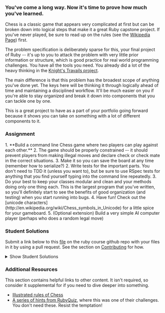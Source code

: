 ### You've come a long way.  Now it's time to prove how much you've learned.

Chess is a classic game that appears very complicated at first but can be broken down into logical steps that make it a great Ruby capstone project.  If you've never played, be sure to read up on the rules (see the [Wikipedia Page](http://en.wikipedia.org/wiki/Chess)) first.

The problem specification is deliberately sparse for this, your final project of Ruby -- it's up to you to attack the problem with very little prior information or structure, which is good practice for real world programming challenges.  You have all the tools you need.  You already did a lot of the heavy thinking in the [Knight's Travails project](https://www.theodinproject.com/courses/ruby-programming/lessons/data-structures-and-algorithms).

The main difference is that this problem has the broadest scope of anything you've done yet.  The keys here will be thinking it through logically ahead of time and maintaining a disciplined workflow.  It'll be much easier on you if you're able to stay organized and break it down into components that you can tackle one by one.

This is a great project to have as a part of your portfolio going forward because it shows you can take on something with a lot of different components to it.

### Assignment

<div class="lesson-content__panel" markdown="1">
  1. **Build a command line Chess game where two players can play against each other.**
  2. The game should be properly constrained -- it should prevent players from making illegal moves and declare check or check mate in the correct situations.
  3. Make it so you can save the board at any time (remember how to serialize?)
  2. Write tests for the important parts.  You don't need to TDD it (unless you want to), but be sure to use RSpec tests for anything that you find yourself typing into the command line repeatedly.
  3. Do your best to keep your classes modular and clean and your methods doing only one thing each.  This is the largest program that you've written, so you'll definitely start to see the benefits of good organization (and testing) when you start running into bugs.
  4. Have fun!  Check out the [unicode characters](http://en.wikipedia.org/wiki/Chess_symbols_in_Unicode) for a little spice for your gameboard.
  5. (Optional extension) Build a very simple AI computer player (perhaps who does a random legal move)
</div>

### Student Solutions
Submit a link below to this [file](https://github.com/TheOdinProject/curriculum/blob/master/ruby_programming/conclusion/project_ruby_final.md) on the ruby course github repo with your files in it by using a pull request. See the section on [Contributing](http://github.com/TheOdinProject/curriculum/blob/master/contributing.md) for how.

<details markdown="block">
  <summary> Show Student Solutions </summary>

* Add your solution below this line!
* [proto-dylan's Solution](https://github.com/proto-dylan/chess)
* [Olugbade Olalekan's Solution](https://github.com/gbadesimple/ruby_final_project)
* [Robin's Solution](https://github.com/CoolGlasses/ruby_final_project)
* [Run After's Solution](https://github.com/run-after/chess)
* [Joshua Aldridge's Solution](https://github.com/JFAldridge/ruby_chess)
* [Lucas Bide's Solution](https://github.com/Lucas-Bide/command_line_chess)
* [Ian's Solution](https://github.com/IanMKesler/chess)
* [BShowen's Solution](https://github.com/BShowen/ruby_chess)
* [Alain Suarez's Solution](https://gitlab.com/asuar/ruby-chess)
* [Chris' Solution](https://github.com/CSalois114/project_chess)
* [Andrija Jelenkovic's Solution](https://github.com/Amdrija/ruby-chess)
* [Jose Salvador's Solution](https://github.com/Jsalvadorpp/chess-game)
* [Onur Temiz's solution](https://github.com/temizonur/chess)
* [Kevin Vuong's solution](https://github.com/fffear/chess)
* [Braxton Lemmon's solution](https://github.com/braxtonlemmon/chess)
* [Rudi Boshoff's solution](https://github.com/RudiBoshoff/chess)
* [Learnsometing's solution](https://github.com/learnsometing/TOP-ruby-projects/tree/master/chess)
* [Chris Wegscheid's solution](https://github.com/cwegscheid08/chess)
* [Jason McKee's solution](https://github.com/jttmckee/odin-chess-project)
* [Simon Tharby's solution](https://github.com/jinjagit/chess)
* [prw001's solution](https://github.com/prw001/chess)
* [Max Garber's solution](https://github.com/bubblebooy/TOP-chess)
* [Btreims's solution](https://github.com/btreim/chess)
* [Javier Machin's solution](https://github.com/Javier-Machin/Chess_Ruby)
* [0zra's solution](https://github.com/0zra/chess)
* [Isil Donmez's solution](https://github.com/isildonmez/chess)
* [Ovsjah Schweinefresser's solution](https://github.com/Ovsjah/ruby_final_project)
* [Andrew's solution](https://github.com/andrewr224/chess)
* [Jmooree30's Solution](https://github.com/jmooree30/Chess.git)
* [Phil's Solution(javascript)](https://github.com/pip36/j_chess) - [View in Browser](https://pip36.github.io/j_chess)
* [Jonathan Yiv's solution](https://github.com/JonathanYiv/chess)
* [Kasey Z's solution](https://github.com/kasey-z/chess_game/tree/master/chess_game)
* [Clayton Sweeten's solution](https://github.com/cjsweeten101/OdinProjects/tree/master/chess)
* [Raiko's solution](https://github.com/Cypher0/chess)
* [adsy430's solution](https://github.com/adampal/ruby_chess)
* [holdercp's solution](https://github.com/holdercp/chess)
* [Nikolay Dyulgerov's solution](https://github.com/NicolayD/ruby-chess)
* [jfonz412's solution](https://github.com/jfonz412/chess)
* [nmac's solution](https://github.com/nmacawile/chess)
* [Ayushka's solution](https://github.com/ayushkamadji/ruby_chess)
* [Orlando's solution](https://github.com/orlandodan14/chess_game)
* [Austin's & Leonard's solution](https://github.com/leosoaivan/TOP_chess)
* [Nicolas Amaya's solution](https://github.com/nicoasp/TOP---Ruby-Final-Project/tree/master)
* [Aleksandar's solution](https://github.com/rodic/RubyChess)
* [Donald's solution](https://github.com/donaldali/Chess)
* [TomTom's solution](https://github.com/tim5046/projectOdin/tree/master/Ruby/FinalProject)
* [Hawkeye's solution](https://github.com/Hawkeye000/command-line-chess)
* [Sergio Ribeiro's solution](https://github.com/serg1o/Chess)
* [Marina Sergeyeva's solution](https://github.com/imousterian/OdinProject/tree/master/Project2_9_Final_Ruby_Chess)
* [Kate McFaul's solution](https://github.com/craftykate/odin-project/tree/master/Chapter_03-Advanced_Ruby/chess)
* [Dominik Stodolny's solution](https://github.com/dstodolny/chess)
* [AtActionPark's solution](https://github.com/AtActionPark/odin_chess)
* [Dan Hoying's solution](https://github.com/danhoying/chess)
* [PiotrAleksander's solution](https://github.com/PiotrAleksander/Ruby/tree/master/Szachy)
* [Sander Schepen's solution](https://github.com/schepens83/theodinproject.com/tree/master/ruby/project16--final-chess)
* [Florian Mainguy's solution](https://github.com/florianmainguy/theodinproject/tree/master/ruby/chess)
* [srashidi's solution](https://github.com/srashidi/Ruby_Final_Project/tree/master/chess)
* [bskillings's solution](https://github.com/bskillings/Odin-Ruby-Final-Chess)
* [Luke Walker's solution](https://github.com/ubershibs/ruby-programming/tree/master/chess)
* [Tomasz Kula's solution](https://github.com/zetsnotdead/chess_ruby)
* [Scott Bobbitt's solution](https://github.com/sco-bo/chess)
* [Miguel Herrera's solution](https://github.com/migueloherrera/chess)
* [Max Gallant's solution](https://github.com/mcgalcode/Ruby/tree/master/Chess)
* [noobling's solution](https://github.com/TopOneOfTopOne/CLI_chess)
* [Sahil Agarwal's solution](https://github.com/sahilda/the_odin_project/tree/master/rubyChess)
* [James Brooks's solution](https://github.com/jhbrooks/chess)
* [Cyprium (Stefan)'s solution](https://github.com/dev-cyprium/chess)
* [Earth35's solution](https://github.com/Earth35/chess)
* [Shala Qweghen's solution](https://github.com/ShalaQweghen/final)
* [Jiazhi Guo's solution](https://github.com/jerrykuo7727/chess)
* [DV's solution](https://github.com/dvislearning/chess)
* [at0micr3d's solution](https://github.com/at0micr3d/ruby_chess)
* [Dylan's solution](https://github.com/resputin/the_odin_project/blob/master/Ruby/final/lib/chess_single_array.rb)
* [David Chapman's solution](https://github.com/davidchappy/odin_training_projects/tree/master/chess)
* [Jerry Gao's solution](https://github.com/blackwright/odin/tree/master/ruby_chess)
* [Samuel Langenfeld's solution](https://github.com/SamuelLangenfeld/Chess)
* [Sophia Wu's solution](https://github.com/SophiaLWu/chess)
* [Braydon Pacheco's solution](https://github.com/pacheeko/chess)
* [John Connor's solution](https://github.com/jacgitcz/chessfinal)
* [Kyle Thomson's solution](https://github.com/idynkydnk/chess)
* [Jonathan Marks's solution](https://github.com/johnjmarks4/Chess)
* [Luján Fernaud's solution](https://github.com/lujanfernaud/ruby-chess)
* [Francisco Carlos's solution](https://github.com/fcarlosdev/the_odin_project/tree/master/chess_game)
* [Bruno Parga's solution](https://github.com/brunoparga/chess)
* [Kusnierewicz solution](https://github.com/Kusnierewicz/Chess-game)
* [Zach Beaird's solution](https://github.com/zbbeaird89/Chess)
* [Matthew King's solution](https://github.com/thewmking/ruby-chess)
* [Jamesredux's solution](https://github.com/Jamesredux/chess)
* [Punnadittr's solution](https://github.com/punnadittr/chess)
* [Alex's solution](https://github.com/alexcorremans/chess)
* [Leila Alderman's solution](https://github.com/leila-alderman/chess)
* [vanny96's solution](https://github.com/vanny96/chess)
* [Vitaly Osipov's solution](https://github.com/vi7ali/chess)
* [Jean Merlet's solution](https://github.com/jeanmerlet/ruby_games/tree/master/chess)
* [Alex Krewson's solution](https://github.com/alexkrewson/chess)
* [Robert Dunbar's solution](https://github.com/RobertDunbar/ruby-chess)
* [Sergej Jurchenko's solution](https://github.com/Sergyurch/chess_game)
* [Husseinhewehiis solution](https://github.com/Husseinhewehii/Chess)
* [Ben Fowler's solution](https://github.com/benfowler04/chess) - [Play on repl.it](https://repl.it/@BenFowler/chess)
* [guacamobley's solution](https://github.com/guacamobley/chess)
* [unheavenlycreature's solution](https://github.com/unheavenlycreature/chess)
* [Bendee's Solution](https://github.com/bendee48/chess) - [Repl.it](https://repl.it/@bendee48/chess)
* [Sanyogita's Solution](https://github.com/SanyogitaPandit/RubyProgramming/tree/master/chess)
* [CodingCop's Solution](https://github.com/cleve703/chess)
* [Timework's Solution](https://github.com/Timework/chess)
* [Robert Suazo's Solution](https://github.com/rsuazo/chess)

</details>

### Additional Resources
This section contains helpful links to other content. It isn't required, so consider it supplemental for if you need to dive deeper into something.

* [Illustrated rules of Chess](http://www.chessvariants.org/d.chess/chess.html)
* [A series of hints from RubyQuiz](http://rubyquiz.com/quiz35.html), where this was one of their challenges.  You don't need these.  Resist the temptation!
